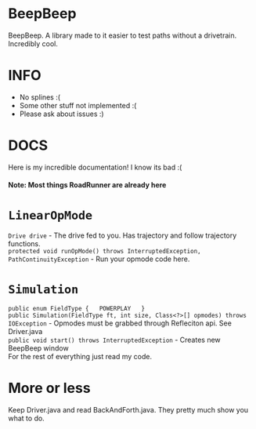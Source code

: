 # BeepBeep
BeepBeep. A library made to it easier to test paths without
a drivetrain. Incredibly cool.
# INFO
* No splines :(
* Some other stuff not implemented :(
* Please ask about issues :)
# DOCS
Here is my incredible documentation! I know its bad :(  
#### Note: Most things RoadRunner are already here
# `LinearOpMode`  
`Drive drive` - The drive fed to you. Has trajectory and
follow trajectory functions.  
`protected void runOpMode() throws InterruptedException, PathContinuityException` - Run your opmode code here.  
# `Simulation`
`public enum FieldType {  
    POWERPLAY  
}`  
`public Simulation(FieldType ft, int size, Class<?>[] opmodes) throws IOException` - Opmodes must be grabbed through Refleciton api. See Driver.java  
`public void start() throws InterruptedException` - Creates new BeepBeep window  
For the rest of everything just read my code.
# More or less
Keep Driver.java and read BackAndForth.java. They pretty much show you what to do.